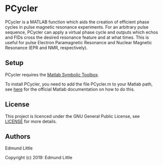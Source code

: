 # PCycler
PCycler is a MATLAB function which aids the creation of efficient phase cycles in pulse magnetic resonance experiments. For an arbitrary pulse sequence, PCycler can apply a virtual phase cycle and outputs which echos and FIDs cross the desired resonance feature and at what times. This is useful for pulse Electron Paramagnetic Resonance and Nuclear Magnetic Resonance (EPR and NMR, respectively).

## Setup
PCycler requires the [Matlab Symbolic Toolbox](https://uk.mathworks.com/products/symbolic.html).

To install PCycler, you need to add the file PCycler.m to your Matlab path, see [here](https://uk.mathworks.com/help/matlab/matlab_env/add-remove-or-reorder-folders-on-the-search-path.html) for the official Matlab documentation on how to do this.

## License

This project is licenced under the GNU General Public License, see [LICENSE](../LICENSE) for more details.

## Authors

Edmund Little

Copyright (c) 2019: Edmund Little
